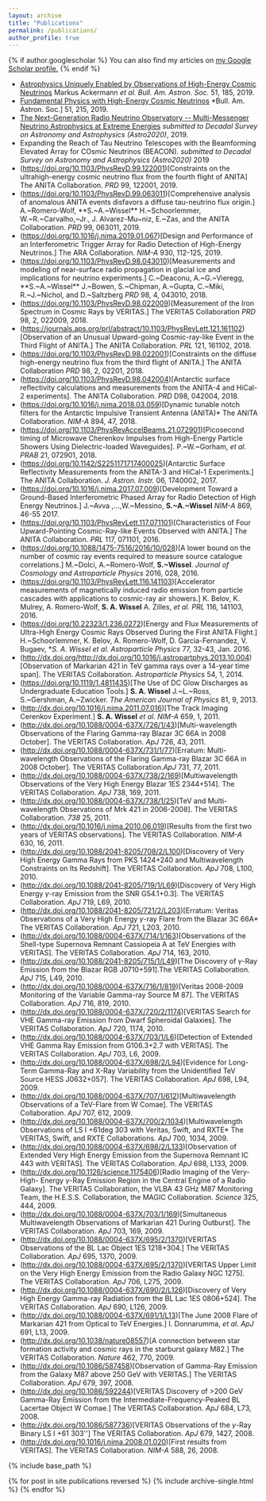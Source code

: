 ```yaml
---
layout: archive
title: "Publications"
permalink: /publications/
author_profile: true
---
```


{% if author.googlescholar %}
  You can also find my articles on <u><a href="{{author.googlescholar}}">my Google Scholar profile</a>.</u>
{% endif %}

+ [Astrophysics Uniquely Enabled by Observations of High-Energy Cosmic Neutrinos](http://arxiv.org/abs/arXiv:1903.04334) Markus Ackermann *et al.* *Bull. Am. Astron. Soc.* 51, 185, 2019.
+ [Fundamental Physics with High-Energy Cosmic Neutrinos](http://arxiv.org/abs/arXiv:1903.04333)  *Bull. Am. Astron. Soc.] 51, 215, 2019.  
+ [The Next-Generation Radio Neutrino Observatory -- Multi-Messenger Neutrino Astrophysics at Extreme Energies](https://arxiv.org/abs/1907.12526) *submitted to Decadal Survey on Astronomy and Astrophysics (Astro2020)*, 2019.  
+ Expanding the Reach of Tau Neutrino Telescopes with the Beamforming Elevated Array for COsmic Neutrinos (BEACON). *submitted to Decadal Survey on Astronomy and Astrophysics (Astro2020)* 2019  
+ (https://doi.org/10.1103/PhysRevD.99.122001)[Constraints on the ultrahigh-energy cosmic neutrino flux from the fourth flight of ANITA] The ANITA Collaboration. *PRD* 99, 122001, 2019.  
+ (https://doi.org/10.1103/PhysRevD.99.063011)[Comprehensive analysis of anomalous ANITA events disfavors a diffuse tau-neutrino flux origin.] A.~Romero-Wolf, **S.~A.~Wissel** H.~Schoorlemmer, W.~R.~Carvalho,~Jr., J. Alvarez-Mu\~niz, E.~Zas, and the ANITA Collaboration. *PRD* 99, 063011, 2019.   
+ (https://doi.org/10.1016/j.nima.2019.01.067)[Design and Performance of an Interferometric Trigger Array for Radio Detection of High-Energy Neutrinos.] The ARA Collaboration. *NIM-A* 930, 112-125, 2019.   
+ (https://doi.org/10.1103/PhysRevD.98.043010)[Measurements and modeling of near-surface radio propagation in glacial ice and implications for neutrino experiments.] C.~Deaconu, A.~G.~Vieregg, **S.~A.~Wissel** J.~Bowen, S.~Chipman, A.~Gupta, C.~Miki, R.~J.~Nichol, and D.~Saltzberg *PRD*  98, 4, 043010, 2018.  
+  (https://doi.org/10.1103/PhysRevD.98.022009)[Measurement of the Iron Spectrum in Cosmic Rays by VERITAS.] The VERITAS Collaboration *PRD* 98, 2, 022009, 2018.  
+ (https://journals.aps.org/prl/abstract/10.1103/PhysRevLett.121.161102)[Observation of an Unusual Upward-going Cosmic-ray-like Event in the Third Flight of ANITA.] The ANITA Collaboration. *PRL* 121, 161102, 2018.  
+ (https://doi.org/10.1103/PhysRevD.98.022001)[Constraints on the diffuse high-energy neutrino flux from the third flight of ANITA.] The ANITA Collaboration *PRD*  98, 2, 02201, 2018.  
+ (https://doi.org/10.1103/PhysRevD.98.042004)[Antarctic surface reflectivity calculations and measurements from the ANITA-4 and HiCal-2 experiments]. The ANITA Collaboration. *PRD* D98, 042004, 2018.  
+ (https://doi.org/10.1016/j.nima.2018.03.059)[Dynamic tunable notch filters for the Antarctic Impulsive Transient Antenna (ANITA)* The ANITA Collaboration. *NIM-A* 894, 47, 2018.  
+ (https://doi.org/10.1103/PhysRevAccelBeams.21.072901)[Picosecond timing of Microwave Cherenkov Impulses from High-Energy Particle Showers Using Dielectric-loaded Waveguides]. P.~W.~Gorham, *et al*. *PRAB* 21, 072901, 2018.  
+ (https://doi.org/10.1142/S2251171717400025)[Antarctic Surface Reflectivity Measurements from the ANITA-3 and HiCal-1 Experiments.] The ANITA Collaboration. *J. Astron. Instr.* 06, 1740002, 2017.  
+ (https://doi.org/10.1016/j.nima.2017.07.009)[Development Toward a Ground-Based Interferometric Phased Array for Radio Detection of High Energy Neutrinos.] J.~Avva ,...,W.~Messino, **S.~A.~Wissel** *NIM-A*  869, 46-55 2017.  
+ (https://doi.org/10.1103/PhysRevLett.117.071101)[Characteristics of Four Upward-Pointing Cosmic-Ray-like Events Observed with ANITA.] The ANITA Collaboration. *PRL* 117, 071101, 2016.   
+ (https://doi.org/10.1088/1475-7516/2016/10/028)[A lower bound on the number of cosmic ray events required to measure source catalogue correlations.] M.~Dolci, A.~Romero-Wolf, **S.~Wissel**. *Journal of Cosmology and Astroparticle Physics* 2016, 028, 2016.  
+ (https://doi.org/10.1103/PhysRevLett.116.141103)[Accelerator measurements of magnetically induced radio emission from particle cascades with applications to cosmic-ray air showers.] K. Belov, K. Mulrey, A. Romero-Wolf, **S. A. Wissel** A. Zilles, *et al.* *PRL* 116, 141103, 2016.  
+ (https://doi.org/10.22323/1.236.0272)[Energy and Flux Measurements of Ultra-High Energy Cosmic Rays Observed During the First ANITA Flight.] H.~Schoorlemmer, K. Belov, A. Romero-Wolf, D. Garcia-Fernandez, V. Bugaev, **S. A. Wissel* *et al.* *Astroparticle Physics* 77, 32-43, Jan. 2016.   
+ (http://dx.doi.org/http://dx.doi.org/10.1016/j.astropartphys.2013.10.004)[Observation of Markarian 421 in TeV gamma rays over a 14-year time span]. The VERITAS Collaboration. *Astroparticle Physics* 54, 1, 2014.  
+ (https://doi.org/10.1119/1.4811435)[The Use of DC Glow Discharges as Undergraduate Education Tools.] **S. A. Wissel** J.~L.~Ross, S.~Gershman, A.~Zwicker. *The American Journal of Physics* 81, 9, 2013.  
+ (http://dx.doi.org/10.1016/j.nima.2011.07.016)[The Track Imaging Cerenkov Experiment.] **S. A. Wissel** *et al.* *NIM-A* 659, 1, 2011.  
+ (http://dx.doi.org/10.1088/0004-637X/726/1/43)[Multi-wavelength Observations of the Flaring Gamma-ray Blazar 3C 66A in 2008 October]. The VERITAS Collaboration. *ApJ* 726, 43, 2011.  
+ (http://dx.doi.org/10.1088/0004-637X/731/1/77)[Erratum: Multi-wavelength Observations of the Flaring Gamma-ray Blazar 3C 66A in 2008 October]. The VERITAS Collaboration.*ApJ* 731, 77, 2011.  
+ (http://dx.doi.org/10.1088/0004-637X/738/2/169)[Multiwavelength Observations of the Very High Energy Blazar 1ES 2344+514]. The VERITAS Collaboration. *ApJ* 738, 169, 2011.  
+ (http://dx.doi.org/10.1088/0004-637X/738/1/25)[TeV and Multi-wavelength Observations of Mrk 421 in 2006-2008]. The VERITAS Collaboration. *738* 25, 2011.  
+ (http://dx.doi.org/10.1016/j.nima.2010.06.019)[Results from the first two years of VERITAS observations]. The VERITAS Collaboration. *NIM-A* 630, 16, 2011.  
+ (http://dx.doi.org/10.1088/2041-8205/708/2/L100)[Discovery of Very High Energy Gamma Rays from PKS 1424+240 and Multiwavelength Constraints on Its Redshift]. The VERITAS Collaboration. *ApJ* 708, L100, 2010.  
+ (http://dx.doi.org/10.1088/2041-8205/719/1/L69)[Discovery of Very High Energy $\gamma$-ray Emission from the SNR G54.1+0.3]. The VERITAS Collaboration. *ApJ* 719, L69, 2010.  
+ (http://dx.doi.org/10.1088/2041-8205/721/2/L203)[Erratum: Veritas Observations of a Very High Energy $\gamma$-ray Flare from the Blazar 3C 66A* The VERITAS Collaboration. *ApJ* 721, L203, 2010.  
+ (http://dx.doi.org/10.1088/0004-637X/714/1/163)[Observations of the Shell-type Supernova Remnant Cassiopeia A at TeV Energies with VERITAS]. The VERITAS Collaboration. *ApJ* 714, 163, 2010.  
+ (http://dx.doi.org/10.1088/2041-8205/715/1/L49)[The Discovery of $\gamma$-Ray Emission from the Blazar RGB J0710+591].The VERITAS Collaboration. *ApJ* 715, L49, 2010.  
+ (http://dx.doi.org/10.1088/0004-637X/716/1/819)[Veritas 2008-2009 Monitoring of the Variable Gamma-ray Source M 87]. The VERITAS Collaboration. *ApJ* 716, 819, 2010.  
+ (http://dx.doi.org/10.1088/0004-637X/720/2/1174)[VERITAS Search for VHE Gamma-ray Emission from Dwarf Spheroidal Galaxies]. The VERITAS Collaboration. *ApJ* 720, 1174, 2010.  
+ (http://dx.doi.org/10.1088/0004-637X/703/1/L6)[Detection of Extended VHE Gamma Ray Emission from G106.3+2.7 with VERITAS]. The VERITAS Collaboration. *ApJ* 703, L6, 2009.  
+ (http://dx.doi.org/10.1088/0004-637X/698/2/L94)[Evidence for Long-Term Gamma-Ray and X-Ray Variability from the Unidentified TeV Source HESS J0632+057]. The VERITAS Collaboration. *ApJ* 698, L94, 2009.  
+ (http://dx.doi.org/10.1088/0004-637X/707/1/612)[Multiwavelength Observations of a TeV-Flare from W Comae]. The VERITAS Collaboration. *ApJ* 707, 612, 2009.  	
+ (http://dx.doi.org/10.1088/0004-637X/700/2/1034)[Multiwavelength Observations of LS I +61deg 303 with Veritas, Swift, and RXTE* The VERITAS, Swift, and RXTE Collaborations. *ApJ* 700, 1034, 2009.  
+ (http://dx.doi.org/10.1088/0004-637X/698/2/L133)[Observation of Extended Very High Energy Emission from the Supernova Remnant IC 443 with VERITAS]. The VERITAS Collaboration. *ApJ* 698, L133, 2009.  
+ (http://dx.doi.org/10.1126/science.1175406)[Radio Imaging of the Very-High- Energy $\gamma$-Ray Emission Region in the Central Engine of a Radio Galaxy]. The VERITAS Collaboration, the VLBA 43 GHz M87 Monitoring Team, the H.E.S.S. Collaboration, the MAGIC Collaboration. *Science* 325, 444, 2009.  
+ (http://dx.doi.org/10.1088/0004-637X/703/1/169)[Simultaneous Multiwavelength Observations of Markarian 421 During Outburst]. The VERITAS Collaboration. *ApJ* 703, 169, 2009.  
+ (http://dx.doi.org/10.1088/0004-637X/695/2/1370)[VERITAS Observations of the BL Lac Object 1ES 1218+304.] The VERITAS Collaboration. *ApJ* 695, 1370, 2009.  
+ (http://dx.doi.org/10.1088/0004-637X/695/2/1370)[VERITAS Upper Limit on the Very High Energy Emission from the Radio Galaxy NGC 1275]. The VERITAS Collaboration. *ApJ* 706, L275, 2009.  
+ (http://dx.doi.org/10.1088/0004-637X/690/2/L126)[Discovery of Very High Energy Gamma-ray Radiation from the BL Lac 1ES 0806+524]. The VERITAS Collaboration. *ApJ* 690, L126, 2009.  
+ (http://dx.doi.org/10.1088/0004-637X/691/1/L13)[The June 2008 Flare of Markarian 421 from Optical to TeV Energies.] I. Donnarumma, *et al*. *ApJ* 691, L13, 2009.  
+ (http://dx.doi.org/10.1038/nature08557)[A connection between star formation activity and cosmic rays in the starburst galaxy M82.] The VERITAS Collaboration. *Nature* 462, 770, 2009.  
+ (http://dx.doi.org/10.1086/587458)[Observation of Gamma-Ray Emission from the Galaxy M87 above 250 GeV with VERITAS.] The VERITAS Collaboration. *ApJ* 679, 397, 2008.  
+ (http://dx.doi.org/10.1086/592244)[VERITAS Discovery of >200 GeV Gamma-Ray Emission from the Intermediate-Frequency-Peaked BL Lacertae Object W Comae.] The VERITAS Collaboration. *ApJ* 684, L73, 2008.  
+ (http://dx.doi.org/10.1086/587736)[VERITAS Observations of the $\gamma$-Ray Binary LS I +61 303''] The VERITAS Collaboration. *ApJ* 679, 1427, 2008.  
+ (http://dx.doi.org/10.1016/j.nima.2008.01.020)[First results from VERITAS]. The VERITAS Collaboration. *NIM-A* 588, 26, 2008.  


{% include base_path %}

{% for post in site.publications reversed %}
  {% include archive-single.html %}
{% endfor %}
